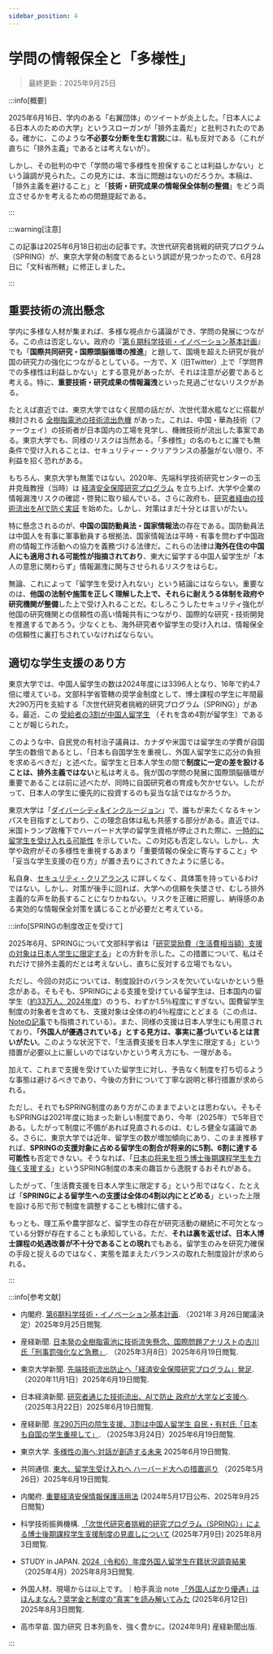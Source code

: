 ```yaml
---
sidebar_position: 4
---
```


# 学問の情報保全と「多様性」

> 最終更新：2025年9月25日

:::info[概要]

2025年6月16日、学内のある「右翼団体」のツイートが炎上した。「日本人による日本人のための大学」というスローガンが「排外主義だ」と批判されたのである。確かに、このような**不必要な分断を生む言説**には、私も反対である（これが直ちに「排外主義」であるとは考えないが）。

しかし、その批判の中で「学問の場で多様性を担保することは利益しかない」という論調が見られた。この見方には、本当に問題はないのだろうか。本稿は、「排外主義を避けること」と「**技術・研究成果の情報保全体制の整備**」をどう両立させるかを考えるための問題提起である。

:::

:::warning[注意]

この記事は2025年6月18日初出の記事です。次世代研究者挑戦的研究プログラム（SPRING）が、東京大学発の制度であるという誤認が見つかったので、6月28日に「文科省所轄」に修正しました。

:::

## 重要技術の流出懸念

学内に多様な人材が集まれば、多様な視点から議論ができ、学問の発展につながる。この点は否定しない。政府の『[第６期科学技術・イノベーション基本計画](https://www8.cao.go.jp/cstp/kihonkeikaku/6gaiyo.pdf)』でも「**国際共同研究・国際頭脳循環の推進**」と題して、国境を超えた研究が我が国の研究力の強化につながるとしている。一方で、X（旧Twitter）上で「学問界での多様性は利益しかない」とする意見があったが、それは注意が必要であると考える。特に、**重要技術・研究成果の情報漏洩**といった見過ごせないリスクがある。

たとえば直近では、東京大学ではなく民間の話だが、次世代潜水艦などに搭載が検討される [全樹脂電池の技術流出危機](https://www.sankei.com/article/20250308-MLW3S2L6O5PJLMQOETYFZL73LA/) があった。これは、中国・華為技術（ファーウェイ）の技術者が日本国内の工場を見学し、機微技術が流出した事案である。東京大学でも、同様のリスクは当然ある。「多様性」の名のもとに誰でも無条件で受け入れることは、セキュリティー・クリアランスの基盤がない限り、不利益を招く恐れがある。

もちろん、東京大学も無策ではない。2020年、先端科学技術研究センターの玉井克哉教授（当時）は [経済安全保障研究プログラム](https://www.todaishimbun.org/security_program20201101/) を立ち上げ、大学や企業の情報漏洩リスクの確認・啓発に取り組んでいる。さらに政府も、[研究者経由の技術流出をAIで防ぐ実証](https://www.nikkei.com/article/DGXZQOUA257AM0V21C24A2000000/) を始めた。しかし、対策はまだ十分とは言いがたい。

特に懸念されるのが、**中国の国防動員法・国家情報法**の存在である。国防動員法は中国人を有事に軍事動員する根拠法、国家情報法は平時・有事を問わず中国政府の情報工作活動への協力を義務づける法律だ。これらの法律は**海外在住の中国人にも適用される可能性が指摘されており**、東大に留学する中国人留学生が「本人の意思に関わらず」情報漏洩に関与させられるリスクをはらむ。

無論、これによって「留学生を受け入れない」という結論にはならない。重要なのは、**他国の法制や施策を正しく理解した上で、それらに耐えうる体制を政府や研究機関が整備**した上で受け入れることだ。むしろこうしたセキュリティ強化が他国の研究機関との信頼性の高い情報共有につながり、国際的な研究・技術開発を推進するであろう。少なくとも、海外研究者や留学生の受け入れは、情報保全の信頼性に裏打ちされていなければならない。

## 適切な学生支援のあり方

東京大学では、中国人留学生の数は2024年度には3396人となり、16年で約4.7倍に増えている。文部科学省管轄の奨学金制度として、博士課程の学生に年間最大290万円を支給する「次世代研究者挑戦的研究プログラム（SPRING）」がある。最近、この [受給者の3割が中国人留学生](https://www.sankei.com/article/20250324-SLQZKAXYKFGCHAJKS3URGYCXPQ/) （それを含め4割が留学生）であることが報じられた。

このような中、自民党の有村治子議員は、カナダや米国では留学生の学費が自国学生の数倍であるとし、「日本も自国学生を重視し、外国人留学生に応分の負担を求めるべきだ」と述べた。留学生と日本人学生の間で**制度に一定の差を設けることは、排外主義ではない**と私は考える。我が国の学問の発展に国際頭脳循環が重要であることは前に述べたが、同時に自国研究者の育成も欠かせない。したがって、日本人の学生に優先的に投資するのも妥当な話ではなかろうか。

東京大学は「[ダイバーシティ&インクルージョン](https://www.u-tokyo.ac.jp/content/400241376.pdf)」で、誰もが来たくなるキャンパスを目指すとしており、この理念自体は私も共感する部分がある。直近では、米国トランプ政権下でハーバード大学の留学生資格が停止された際に、[一時的に留学生を受け入れる可能性](https://news.yahoo.co.jp/articles/87d9843f454ca894d94fa8810c9abd3dc1a7c6e8) を示していた。この対応も否定しない。しかし、大学や政府がその多様性を重視するあまり「重要情報の保全に寄与すること」や「妥当な学生支援の在り方」が置き去りにされてきたように感じる。

私自身、[セキュリティ・クリアランス](https://www.cao.go.jp/keizai_anzen_hosho/hogokatsuyou/hogokatsuyou.html) に詳しくなく、具体策を持っているわけではない。しかし、対策が後手に回れば、大学への信頼を失墜させ、むしろ排外主義的な声を助長することになりかねない。リスクを正確に把握し、納得感のある実効的な情報保全対策を講じることが必要だと考えている。

:::info[SPRINGの制度改正を受けて]

2025年6月、SPRINGについて文部科学省は「[研究奨励費（生活費相当額）支援の対象は日本人学生に限定する](https://www.jst.go.jp/report/2025/250709.html)」との方針を示した。この措置について、私はそれだけで排外主義的だとは考えないし、直ちに反対する立場でもない。

ただし、今回の対応については、制度設計のバランスを欠いていないかという懸念がある。そもそも、SPRINGによる支援を受けている留学生は、日本国内の留学生（[約33万人、2024年度](https://www.studyinjapan.go.jp/ja/statistics/enrollment/data/2504301000.html)）のうち、わずか1.5％程度にすぎない。国費留学生制度の対象者を含めても、支援対象は全体の約4％程度にとどまる（この点は、[Noteの記事](https://note.com/just_badger7680/n/nc1d34528b1ee)でも指摘されている）。また、同様の支援は日本人学生にも用意されており、**「外国人が優遇されている」とする見方は、事実に基づいているとは言いがたい**。このような状況下で、「生活費支援を日本人学生に限定する」という措置が必要以上に厳しいのではないかという考え方にも、一理がある。

加えて、これまで支援を受けていた留学生に対し、予告なく制度を打ち切るような事態は避けるべきであり、今後の方針について丁寧な説明と移行措置が求められる。

ただし、それでもSPRING制度のあり方がこのままでよいとは思わない。そもそもSPRINGは2021年度に始まった新しい制度であり、今年（2025年）で5年目である。したがって制度に不備があれば見直されるのは、むしろ健全な議論である。さらに、東京大学では近年、留学生の数が増加傾向にあり、このまま推移すれば、**SPRINGの支援対象に占める留学生の割合が将来的に5割、6割に達する可能性**も否定できない。そうなれば、「[日本の将来を担う博士後期課程学生を力強く支援する](https://www.jst.go.jp/report/2025/250709.html)」というSPRING制度の本来の趣旨から逸脱するおそれがある。

したがって、「生活費支援を日本人学生に限定する」という形ではなく、たとえば「**SPRINGによる留学生への支援は全体の4割以内にとどめる**」といった上限を設ける形で形で制度を調整することも検討に値する。

もっとも、理工系や農学部など、留学生の存在が研究活動の継続に不可欠となっている分野が存在することも承知している。ただ、**それは裏を返せば、日本人博士課程の処遇改善が不十分であることの現れ**でもある。留学生のみを研究力確保の手段と捉えるのではなく、実態を踏まえたバランスの取れた制度設計が求められる。

:::

:::info[参考文献]

- 内閣府. [第6期科学技術・イノベーション基本計画](https://www8.cao.go.jp/cstp/kihonkeikaku/index6.html). （2021年３月26日閣議決定）2025年9月25日閲覧.

- 産経新聞. [日本発の全樹脂電池に技術流失懸念、国際問題アナリストの古川氏「刑事罰強化など急務」](https://www.sankei.com/article/20250308-MLW3S2L6O5PJLMQOETYFZL73LA/). （2025年3月8日）2025年6月19日閲覧.

- 東京大学新聞. [先端技術流出防止へ「経済安全保障研究プログラム」発足](https://www.todaishimbun.org/security_program20201101/). （2020年11月1日）2025年6月19日閲覧.

- 日本経済新聞. [研究者通じた技術流出、AIで防止 政府が大学など支援へ](https://www.nikkei.com/article/DGXZQOUA257AM0V21C24A2000000/). （2025年3月22日）2025年6月19日閲覧.

- 産経新聞. [年290万円の院生支援、3割は中国人留学生 自民・有村氏「日本も自国の学生重視して」](https://www.sankei.com/article/20250324-SLQZKAXYKFGCHAJKS3URGYCXPQ/). （2025年3月24日）2025年6月19日閲覧.

- 東京大学. [多様性の海へ:対話が創造する未来](https://www.u-tokyo.ac.jp/content/400241376.pdf) 2025年6月19日閲覧.

- 共同通信. [東大、留学生受け入れへ ハーバード大への措置巡り](https://news.yahoo.co.jp/articles/87d9843f454ca894d94fa8810c9abd3dc1a7c6e8) （2025年5月26日）2025年6月19日閲覧.

- 内閣府. [重要経済安保情報保護活用法](https://www.cao.go.jp/keizai_anzen_hosho/hogokatsuyou/hogokatsuyou.html) (2024年5月17日公布、2025年9月25日閲覧)

- 科学技術振興機構. [「次世代研究者挑戦的研究プログラム（SPRING）」による博士後期課程学生支援制度の見直しについて](https://www.jst.go.jp/report/2025/250709.html) (2025年7月9日) 2025年8月3日閲覧.

- STUDY in JAPAN. [2024（令和6）年度外国人留学生在籍状況調査結果](https://www.studyinjapan.go.jp/ja/statistics/enrollment/data/2504301000.html) （2025年4月）2025年8月3日閲覧.

- 外国人材、現場からは以上です。｜柏手真治 note [「外国人ばかり優遇」はほんまなん？奨学金と制度の“真実”を読み解いてみた](https://note.com/just_badger7680/n/nc1d34528b1ee) (2025年6月12日) 2025年8月3日閲覧.

- 高市早苗. 国力研究 日本列島を、強く豊かに。(2024年9月) 産経新聞出版.

:::

